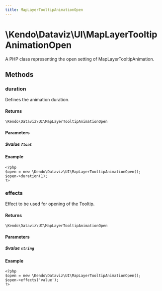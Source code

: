 ```yaml
---
title: MapLayerTooltipAnimationOpen
---
```


# \Kendo\Dataviz\UI\MapLayerTooltipAnimationOpen

A PHP class representing the open setting of MapLayerTooltipAnimation.


## Methods

### duration
Defines the animation duration.

#### Returns
`\Kendo\Dataviz\UI\MapLayerTooltipAnimationOpen`

#### Parameters

##### $value `float`



#### Example 
    <?php
    $open = new \Kendo\Dataviz\UI\MapLayerTooltipAnimationOpen();
    $open->duration(1);
    ?>

### effects
Effect to be used for opening of the Tooltip.

#### Returns
`\Kendo\Dataviz\UI\MapLayerTooltipAnimationOpen`

#### Parameters

##### $value `string`



#### Example 
    <?php
    $open = new \Kendo\Dataviz\UI\MapLayerTooltipAnimationOpen();
    $open->effects('value');
    ?>

